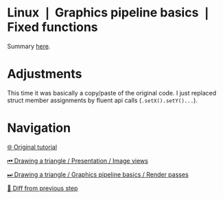 # Linux ❘ Graphics pipeline basics ❘ Fixed functions

Summary [here](https://github.com/Pacheco95/khronos-vulkan-tutorial-cpp/tree/linux-summary).

# Adjustments

This time it was basically a copy/paste of the original code.
I just replaced struct member assignments by fluent api calls (`.setX().setY()...`).

# Navigation

[🌐 Original tutorial](
https://docs.vulkan.org/tutorial/latest/03_Drawing_a_triangle/02_Graphics_pipeline_basics/02_Fixed_functions.html)

[⏮ Drawing a triangle / Presentation / Image views](
https://github.com/Pacheco95/khronos-vulkan-tutorial-cpp/tree/linux/02-drawing-triangle/02-presentation/03-image-views)

[⏭ Drawing a triangle / Graphics pipeline basics / Render passes](
https://github.com/Pacheco95/khronos-vulkan-tutorial-cpp/tree/linux/02-drawing-triangle/03-graphics-pipeline-basics/04-render-passes)

[🔄 Diff from previous step](
https://github.com/Pacheco95/khronos-vulkan-tutorial-cpp/compare/linux/02-drawing-triangle/03-graphics-pipeline-basics/02-shader-modules...linux/02-drawing-triangle/03-graphics-pipeline-basics/03-fixed-functions)
